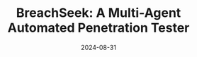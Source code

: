 ---
title: "BreachSeek: A Multi-Agent Automated Penetration Tester"
collection: publications
category: manuscripts
permalink: /publication/breachseek
excerpt: 'This paper is about creating a multi-agent LLM with capabilities to identify vulnerabilities in a system and exploit them.'
date: 2024-08-31
venue: 'arxiv'
slidesurl: '/images/breachseek.png'
paperurl: 'https://arxiv.org/abs/2409.03789'
citation: 'Alshehri, I., Alshehri, A., Almalki, A., Bamardouf, M., & Akbar, A. (2024, August 31). BreachSeek: a Multi-Agent automated penetration tester. arXiv.org. '
---